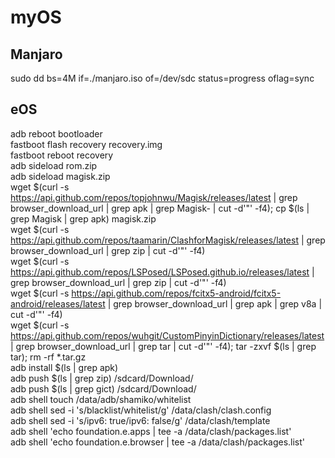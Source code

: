 # myOS  
  
## Manjaro  
sudo dd bs=4M if=./manjaro.iso of=/dev/sdc status=progress oflag=sync  

## eOS  
adb reboot bootloader  
fastboot flash recovery recovery.img  
fastboot reboot recovery  
adb sideload rom.zip  
adb sideload magisk.zip  
wget $(curl -s https://api.github.com/repos/topjohnwu/Magisk/releases/latest | grep browser_download_url | grep apk | grep Magisk- | cut -d'"' -f4); cp $(ls | grep Magisk | grep apk) magisk.zip  
wget $(curl -s https://api.github.com/repos/taamarin/ClashforMagisk/releases/latest | grep browser_download_url | grep zip | cut -d'"' -f4)  
wget $(curl -s https://api.github.com/repos/LSPosed/LSPosed.github.io/releases/latest | grep browser_download_url | grep zip | cut -d'"' -f4)  
wget $(curl -s https://api.github.com/repos/fcitx5-android/fcitx5-android/releases/latest | grep browser_download_url | grep apk | grep v8a | cut -d'"' -f4)  
wget $(curl -s https://api.github.com/repos/wuhgit/CustomPinyinDictionary/releases/latest | grep browser_download_url | grep tar | cut -d'"' -f4); tar -zxvf $(ls | grep tar); rm -rf *.tar.gz  
adb install $(ls | grep apk)  
adb push $(ls | grep zip) /sdcard/Download/  
adb push $(ls | grep gict) /sdcard/Download/  
adb shell touch /data/adb/shamiko/whitelist  
adb shell sed -i 's/blacklist/whitelist/g' /data/clash/clash.config  
adb shell sed -i 's/ipv6: true/ipv6: false/g' /data/clash/template  
adb shell 'echo foundation.e.apps | tee -a /data/clash/packages.list'  
adb shell 'echo foundation.e.browser | tee -a /data/clash/packages.list'  
